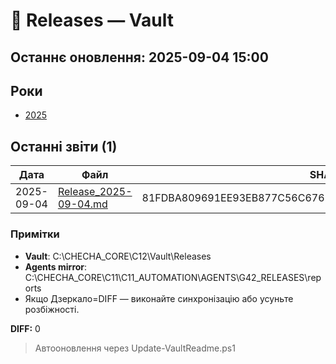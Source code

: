 ﻿# 🚀 Releases — Vault
Останнє оновлення: 2025-09-04 15:00
---
## Роки
- [2025](2025/)

## Останні звіти (1)
| Дата | Файл | SHA-256 (Vault) | SHA-256 (Agent) | Дзеркало |
|---|---|---|---|---|
| 2025-09-04 | [Release_2025-09-04.md](2025\Release_2025-09-04.md) | 81FDBA809691EE93EB877C56C6761B53E182B77DAC2CCF3ABBF53F4305BC791B | 81FDBA809691EE93EB877C56C6761B53E182B77DAC2CCF3ABBF53F4305BC791B | OK |

### Примітки
- **Vault**: C:\CHECHA_CORE\C12\Vault\Releases
- **Agents mirror**: C:\CHECHA_CORE\C11\C11_AUTOMATION\AGENTS\G42_RELEASES\reports
- Якщо Дзеркало=DIFF — виконайте синхронізацію або усуньте розбіжності.

**DIFF:** 0
> Автооновлення через Update-VaultReadme.ps1